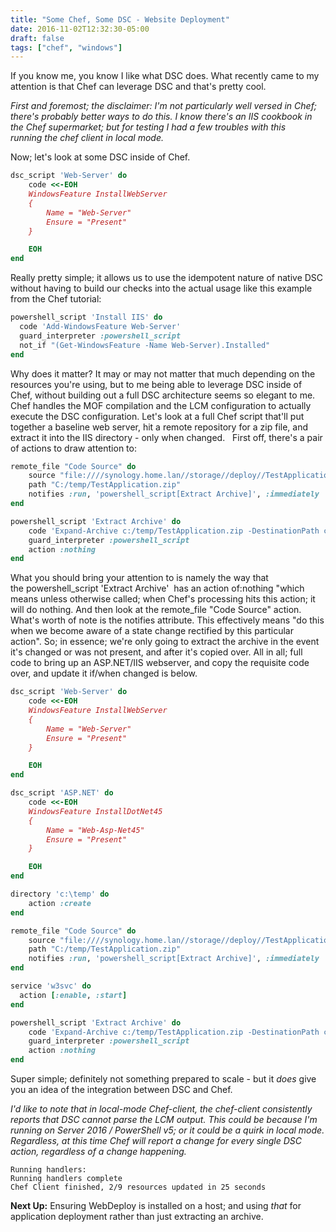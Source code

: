 ```yaml
---
title: "Some Chef, Some DSC - Website Deployment"
date: 2016-11-02T12:32:30-05:00
draft: false
tags: ["chef", "windows"]
---
```


If you know me, you know I like what DSC does. What recently came to my attention is that Chef can leverage DSC and that's pretty cool.

<!--more-->

 _First and foremost; the disclaimer: I'm not particularly well versed in Chef; there's probably better ways to do this. I know there's an IIS cookbook in the Chef supermarket; but for testing I had a few troubles with this running the chef client in local mode._ 
 
 Now; let's look at some DSC inside of Chef.

```ruby
dsc_script 'Web-Server' do
    code <<-EOH
    WindowsFeature InstallWebServer
    {
        Name = "Web-Server"
        Ensure = "Present"
    }

    EOH
end
```

Really pretty simple; it allows us to use the idempotent nature of native DSC without having to build our checks into the actual usage like this example from the Chef tutorial:

```ruby
powershell_script 'Install IIS' do
  code 'Add-WindowsFeature Web-Server'
  guard_interpreter :powershell_script
  not_if "(Get-WindowsFeature -Name Web-Server).Installed"
end
```

Why does it matter? It may or may not matter that much depending on the resources you're using, but to me being able to leverage DSC inside of Chef, without building out a full DSC architecture seems so elegant to me. Chef handles the MOF compilation and the LCM configuration to actually execute the DSC configuration. Let's look at a full Chef script that'll put together a baseline web server, hit a remote repository for a zip file, and extract it into the IIS directory - only when changed.   First off, there's a pair of actions to draw attention to:

```ruby
remote_file "Code Source" do
    source "file:////synology.home.lan//storage//deploy//TestApplication.zip"
    path "C:/temp/TestApplication.zip"
    notifies :run, 'powershell_script[Extract Archive]', :immediately
end

powershell_script 'Extract Archive' do
    code 'Expand-Archive c:/temp/TestApplication.zip -DestinationPath c:/inetpub/wwwroot -force'
    guard_interpreter :powershell_script
    action :nothing
end
```

What you should bring your attention to is namely the way that the powershell_script 'Extract Archive'  has an action of:nothing "which means unless otherwise called; when Chef's processing hits this action; it will do nothing. And then look at the remote_file "Code Source" action. What's worth of note is the notifies attribute. This effectively means "do this when we become aware of a state change rectified by this particular action". So; in essence; we're only going to extract the archive in the event it's changed or was not present, and after it's copied over. All in all; full code to bring up an ASP.NET/IIS webserver, and copy the requisite code over, and update it if/when changed is below.

```ruby
dsc_script 'Web-Server' do
    code <<-EOH
    WindowsFeature InstallWebServer
    {
        Name = "Web-Server"
        Ensure = "Present"
    }

    EOH
end

dsc_script 'ASP.NET' do
    code <<-EOH
    WindowsFeature InstallDotNet45
    {
        Name = "Web-Asp-Net45"
        Ensure = "Present"
    }

    EOH
end

directory 'c:\temp' do
    action :create
end

remote_file "Code Source" do
    source "file:////synology.home.lan//storage//deploy//TestApplication.zip"
    path "C:/temp/TestApplication.zip"
    notifies :run, 'powershell_script[Extract Archive]', :immediately
end

service 'w3svc' do
  action [:enable, :start]
end

powershell_script 'Extract Archive' do
    code 'Expand-Archive c:/temp/TestApplication.zip -DestinationPath c:/inetpub/wwwroot -force'
    guard_interpreter :powershell_script
    action :nothing
end
```

Super simple; definitely not something prepared to scale - but it _does_ give you an idea of the integration between DSC and Chef. 

_I'd like to note that in local-mode Chef-client, the chef-client consistently reports that DSC cannot parse the LCM output. This could be because I'm running on Server 2016 / PowerShell v5; or it could be a quirk in local mode. Regardless, at this time Chef will report a change for every single DSC action, regardless of a change happening._

```
Running handlers:
Running handlers complete
Chef Client finished, 2/9 resources updated in 25 seconds
```

**Next Up:** Ensuring WebDeploy is installed on a host; and using _that_ for application deployment rather than just extracting an archive.